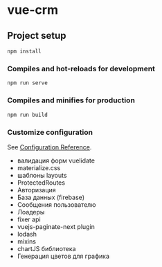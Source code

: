 # vue-crm

## Project setup

```
npm install
```

### Compiles and hot-reloads for development

```
npm run serve
```

### Compiles and minifies for production

```
npm run build
```

### Customize configuration

See [Configuration Reference](https://cli.vuejs.org/config/).

- валидация форм vuelidate
- materialize.css
- шаблоны layouts
- ProtectedRoutes
- Авторизация
- База данных (firebase)
- Сообщения пользователю
- Лоадеры
- fixer api
- vuejs-paginate-next plugin
- lodash
- mixins
- chartJS библиотека
- Генерация цветов для графика
